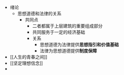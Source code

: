 - 绪论
	- 思想道德和法律的关系
		- 共同点
			- 二者都属于上层建筑的重要组成部分
			- 共同服务于一定的经济基础
			- 关系
				- 思想道德为法律提供**思想指引和价值基础**
				- 法律为思想道德提供**制度保障**
- [[人生的青春之间]]
- [[坚定理想信念]]
-